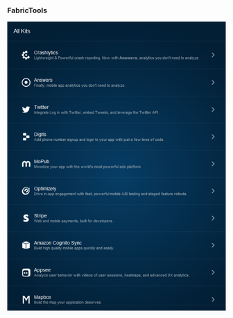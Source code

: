 ### FabricTools

![alt tag](https://github.com/pranaypatel512/FabricTools/blob/master/Fabric_tools_list.png)

